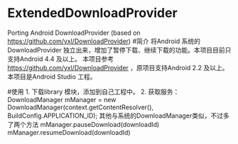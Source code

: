 # ExtendedDownloadProvider
Porting Android DownloadProvider (based on https://github.com/yxl/DownloadProvider)
#简介
    将Android 系统的DownloadProvider 独立出来，增加了暂停下载、继续下载的功能。本项目目前只支持Android 4.4 及以上。
    本项目参考 https://github.com/yxl/DownloadProvider ，原项目支持Android 2.2 及以上。
    本项目是Android Studio 工程。

#使用
    1. 下载library 模块，添加到自己工程中。
    2.
    获取服务：
    DownloadManager mManager = new DownloadManager(context.getContentResolver(), BuildConfig.APPLICATION_ID);
    其他与系统的DownloadManager类似，不过多了两个方法
    mManager.pauseDownload(downloadId)
    mManager.resumeDownload(downloadId)
